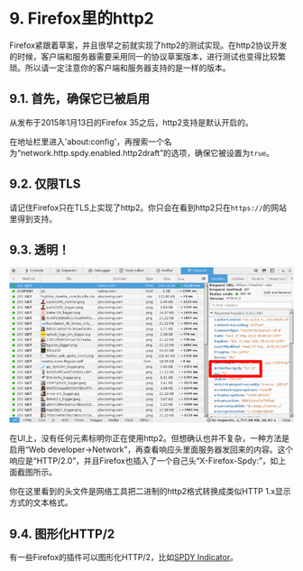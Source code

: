 # 9. Firefox里的http2

Firefox紧跟着草案，并且很早之前就实现了http2的测试实现。在http2协议开发的时候，客户端和服务器需要采用同一的协议草案版本，进行测试也变得比较繁琐。所以请一定注意你的客户端和服务器支持的是一样的版本。

## 9.1. 首先，确保它已被启用

从发布于2015年1月13日的Firefox 35之后，http2支持是默认开启的。

在地址栏里进入'about:config'，再搜索一个名为“network.http.spdy.enabled.http2draft”的选项，确保它被设置为`true`。

## 9.2. 仅限TLS

请记住Firefox只在TLS上实现了http2。你只会在看到http2只在`https://`的网站里得到支持。

## 9.3. 透明！

![transparent http2 use](https://raw.githubusercontent.com/bagder/http2-explained/master/images/firefox-screenshot.png)

在UI上，没有任何元素标明你正在使用http2。但想确认也并不复杂，一种方法是启用“Web developer->Network”，再查看响应头里面服务器发回来的内容。这个响应是“HTTP/2.0”，并且Firefox也插入了一个自己头“X-Firefox-Spdy:”，如上面截图所示。

你在这里看到的头文件是网络工具把二进制的http2格式转换成类似HTTP 1.x显示方式的文本格式。

## 9.4. 图形化HTTP/2

有一些Firefox的插件可以图形化HTTP/2，比如[SPDY Indicator](https://addons.mozilla.org/en-US/firefox/addon/spdy-indicator/)。
